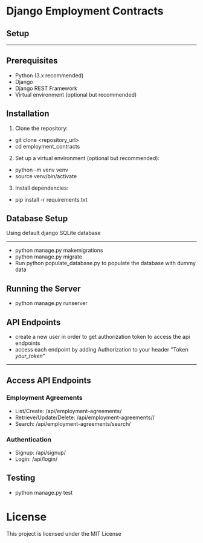 # Django Employment Contracts

## Setup

---

## Prerequisites

- Python (3.x recommended)
- Django
- Django REST Framework
- Virtual environment (optional but recommended)

## Installation

1. Clone the repository:

- git clone <repository_url>
- cd employment_contracts

2. Set up a virtual environment (optional but recommended):

- python -m venv venv
- source venv/bin/activate

3. Install dependencies:

- pip install -r requirements.txt

## Database Setup

Using default django SQLite database

---

- python manage.py makemigrations
- python manage.py migrate
- Run python populate_database.py to populate the database with dummy data

## Running the Server

- python manage.py runserver

## API Endpoints

- create a new user in order to get authorization token to access the api endpoints
- access each endpoint by adding Authorization to your header "Token _your_token_"

---

## Access API Endpoints

### Employment Agreements

- List/Create: /api/employment-agreements/
- Retrieve/Update/Delete: /api/employment-agreements/<id>/
- Search: /api/employment-agreements/search/

### Authentication

- Signup: /api/signup/
- Login: /api/login/

## Testing

- python manage.py test

# License

This project is licensed under the MIT License
